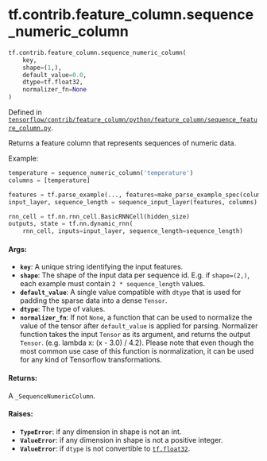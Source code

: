 <div itemscope itemtype="http://developers.google.com/ReferenceObject">
<meta itemprop="name" content="tf.contrib.feature_column.sequence_numeric_column" />
</div>

# tf.contrib.feature_column.sequence_numeric_column

``` python
tf.contrib.feature_column.sequence_numeric_column(
    key,
    shape=(1,),
    default_value=0.0,
    dtype=tf.float32,
    normalizer_fn=None
)
```



Defined in [`tensorflow/contrib/feature_column/python/feature_column/sequence_feature_column.py`](https://www.tensorflow.org/code/tensorflow/contrib/feature_column/python/feature_column/sequence_feature_column.py).

Returns a feature column that represents sequences of numeric data.

Example:

```python
temperature = sequence_numeric_column('temperature')
columns = [temperature]

features = tf.parse_example(..., features=make_parse_example_spec(columns))
input_layer, sequence_length = sequence_input_layer(features, columns)

rnn_cell = tf.nn.rnn_cell.BasicRNNCell(hidden_size)
outputs, state = tf.nn.dynamic_rnn(
    rnn_cell, inputs=input_layer, sequence_length=sequence_length)
```

#### Args:

* <b>`key`</b>: A unique string identifying the input features.
* <b>`shape`</b>: The shape of the input data per sequence id. E.g. if `shape=(2,)`,
    each example must contain `2 * sequence_length` values.
* <b>`default_value`</b>: A single value compatible with `dtype` that is used for
    padding the sparse data into a dense `Tensor`.
* <b>`dtype`</b>: The type of values.
* <b>`normalizer_fn`</b>: If not `None`, a function that can be used to normalize the
    value of the tensor after `default_value` is applied for parsing.
    Normalizer function takes the input `Tensor` as its argument, and returns
    the output `Tensor`. (e.g. lambda x: (x - 3.0) / 4.2). Please note that
    even though the most common use case of this function is normalization, it
    can be used for any kind of Tensorflow transformations.


#### Returns:

A `_SequenceNumericColumn`.


#### Raises:

* <b>`TypeError`</b>: if any dimension in shape is not an int.
* <b>`ValueError`</b>: if any dimension in shape is not a positive integer.
* <b>`ValueError`</b>: if `dtype` is not convertible to <a href="../../../tf/float32.md"><code>tf.float32</code></a>.